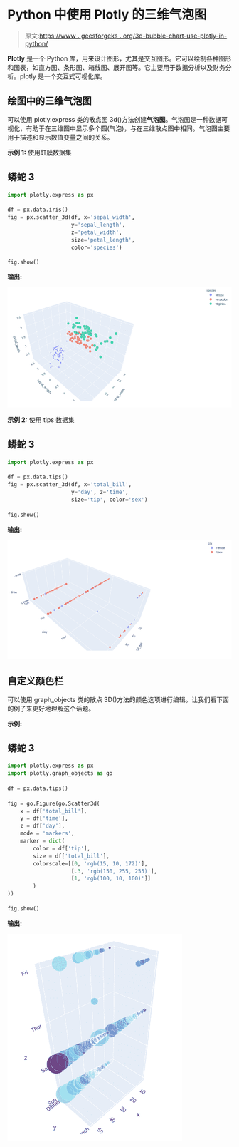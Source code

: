 # Python 中使用 Plotly 的三维气泡图

> 原文:[https://www . geesforgeks . org/3d-bubble-chart-use-plotly-in-python/](https://www.geeksforgeeks.org/3d-bubble-chart-using-plotly-in-python/)

**Plotly** 是一个 Python 库，用来设计图形，尤其是交互图形。它可以绘制各种图形和图表，如直方图、条形图、箱线图、展开图等。它主要用于数据分析以及财务分析。plotly 是一个交互式可视化库。

## 绘图中的三维气泡图

可以使用 plotly.express 类的散点图 3d()方法创建**气泡图**。气泡图是一种数据可视化，有助于在三维图中显示多个圆(气泡)，与在三维散点图中相同。气泡图主要用于描述和显示数值变量之间的关系。

**示例 1:** 使用虹膜数据集

## 蟒蛇 3

```py
import plotly.express as px

df = px.data.iris()
fig = px.scatter_3d(df, x='sepal_width',
                    y='sepal_length', 
                    z='petal_width',
                    size='petal_length', 
                    color='species')

fig.show()
```

**输出:**

![](img/3614017061d90ef501700d398c064e8b.png)

**示例 2:** 使用 tips 数据集

## 蟒蛇 3

```py
import plotly.express as px

df = px.data.tips()
fig = px.scatter_3d(df, x='total_bill',
                    y='day', z='time',
                    size='tip', color='sex')

fig.show()
```

**输出:**

![](img/19ff5f27ce9f0d3ac480650176598a9c.png)

## 自定义颜色栏

可以使用 graph_objects 类的散点 3D()方法的颜色选项进行编辑。让我们看下面的例子来更好地理解这个话题。

**示例:**

## 蟒蛇 3

```py
import plotly.express as px
import plotly.graph_objects as go

df = px.data.tips()

fig = go.Figure(go.Scatter3d(
    x = df['total_bill'],
    y = df['time'],
    z = df['day'],
    mode = 'markers',
    marker = dict(
        color = df['tip'],
        size = df['total_bill'],
        colorscale=[[0, 'rgb(15, 10, 172)'], 
                    [.3, 'rgb(150, 255, 255)'], 
                    [1, 'rgb(100, 10, 100)']]
        )
))

fig.show()
```

**输出:**

![](img/0b14476ed0cdcf30c7eabc9fc86e5343.png)